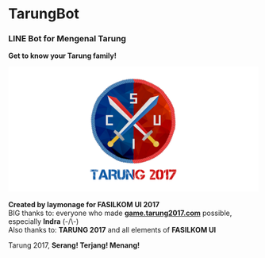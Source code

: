 # TarungBot

### LINE Bot for Mengenal Tarung
**Get to know your Tarung family!**

![Tarung 2017 Logo](tarung.png)  

**Created by laymonage for FASILKOM UI 2017**  
BIG thanks to: everyone who made [**game.tarung2017.com**](http://game.tarung2017.com)
possible, especially **Indra** (-/\\-)  
Also thanks to: **TARUNG 2017** and all elements of **FASILKOM UI**

Tarung 2017, **Serang! Terjang! Menang!**
